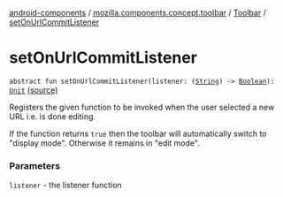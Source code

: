 [android-components](../../index.md) / [mozilla.components.concept.toolbar](../index.md) / [Toolbar](index.md) / [setOnUrlCommitListener](./set-on-url-commit-listener.md)

# setOnUrlCommitListener

`abstract fun setOnUrlCommitListener(listener: (`[`String`](https://kotlinlang.org/api/latest/jvm/stdlib/kotlin/-string/index.html)`) -> `[`Boolean`](https://kotlinlang.org/api/latest/jvm/stdlib/kotlin/-boolean/index.html)`): `[`Unit`](https://kotlinlang.org/api/latest/jvm/stdlib/kotlin/-unit/index.html) [(source)](https://github.com/mozilla-mobile/android-components/blob/master/components/concept/toolbar/src/main/java/mozilla/components/concept/toolbar/Toolbar.kt#L88)

Registers the given function to be invoked when the user selected a new URL i.e. is done
editing.

If the function returns `true` then the toolbar will automatically switch to "display mode". Otherwise it
remains in "edit mode".

### Parameters

`listener` - the listener function